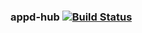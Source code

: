 ### appd-hub   [![Build Status](https://travis-ci.org/AtlasOfLivingAustralia/appd-hub.svg?branch=master)](https://travis-ci.org/AtlasOfLivingAustralia/appd-hub)
